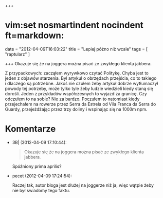 +++
# vim:set nosmartindent nocindent ft=markdown:
date = "2012-04-09T16:03:22"
title = "Lepiej późno niż wcale"
tags = [ "raptularz" ]

+++
Okazuje się że na joggera można pisać ze zwykłego klienta jabbera.

Z przypadkowych: zacząłem wyrywkowo czytać Politykę. Chyba jest to jeden z
objawów starzenia. Był artykuł o obrzędach przejścia, co to takiego i dlaczego
są potrzebne. Jakoś nie czułem żeby artykuł dobrze wytłumaczył powody tej
potrzeby, może tylko tyle żeby ludzie wiedzieli kiedy staną się dorośli. Jeden
z przykładów współczesnych to wyjazd za granicę. Czy odczułem to na sobie? Nie
za bardzo. Poczułem to natomiast kiedy przejechałem na rowerze przez Serra da
Estrela od Vila Franca da Serra do Guardy, przejeżdżając przez trzy doliny i
wspinając się na 1000m npm.

# Komentarze

* 3B| (2012-04-09 17:10:44): <blockquote>   <p>Okazuje się że na joggera można
  pisać ze zwykłego klienta jabbera.</p> </blockquote>  <p>Spóźniony prima
  aprilis?</p>
* pecet (2012-04-09 17:24:54): <p>Raczej tak, autor bloga jest dłużej na
  joggerze niż ja, więc wątpie żeby nie był swiadomy tego faktu.</p>
